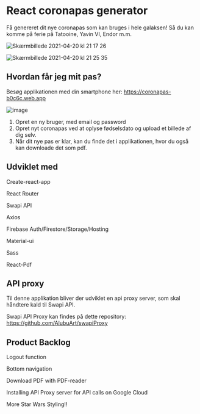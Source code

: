 # React coronapas generator

Få genereret dit nye coronapas som kan bruges i hele galaksen! Så du kan komme på ferie på Tatooine, Yavin VI, Endor m.m.

![Skærmbillede 2021-04-20 kl  21 17 26](https://user-images.githubusercontent.com/57637214/115451709-d4a0ee80-a21d-11eb-9e03-ecf56b982b30.png)

![Skærmbillede 2021-04-20 kl  21 25 35](https://user-images.githubusercontent.com/57637214/115452658-fe0e4a00-a21e-11eb-95ca-66bc98ff615a.png)



## Hvordan får jeg mit pas?

Besøg applikationen med din smartphone her: https://coronapas-b0c6c.web.app

![image](https://user-images.githubusercontent.com/57637214/115185276-ce0c5d00-a0df-11eb-8e36-d39ef86d6331.png)

1. Opret en ny bruger, med email og password
2. Opret nyt coronapas ved at oplyse fødselsdato og upload et billede af dig selv.
3. Når dit nye pas er klar, kan du finde det i applikationen, hvor du også kan downloade det som pdf.

## Udviklet med

Create-react-app

React Router

Swapi API

Axios

Firebase Auth/Firestore/Storage/Hosting

Material-ui

Sass

React-Pdf


## API proxy

Til denne applikation bliver der udviklet en api proxy server, som skal håndtere kald til Swapi API. 

Swapi API Proxy kan findes på dette repository: https://github.com/AlubuArt/swapiProxy

## Product Backlog

Logout function

Bottom navigation

Download PDF with PDF-reader

Installing API Proxy server for API calls on Google Cloud 

More Star Wars Styling!!
